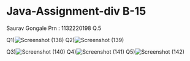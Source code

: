 # Java-Assignment-div B-15
Saurav Gongale 
Prn : 1132220198
Q.5

Q1)![Screenshot (138)](https://user-images.githubusercontent.com/114716418/203541367-cdf3e6bd-6acc-4e7e-99d4-9621ee2894d8.png)
Q2)![Screenshot (139)](https://user-images.githubusercontent.com/114716418/203541715-d790ff37-01ce-4d40-beea-e703b9936ea5.png)

Q3)![Screenshot (140)](https://user-images.githubusercontent.com/114716418/203541418-43462926-a5a1-421b-9b46-e135287f9906.png)
Q4)![Screenshot (141)](https://user-images.githubusercontent.com/114716418/203541438-3b8069cc-a2da-415c-89f0-2bc63dcfa107.png)
Q5)![Screenshot (142)](https://user-images.githubusercontent.com/114716418/203541453-f1cbb7f8-aa35-450b-8520-cdccf298582f.png)
